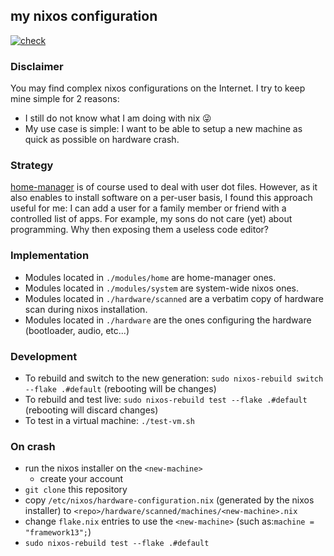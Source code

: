 ## my nixos configuration

[![check](https://github.com/pierreroth64/nixos-configuration/actions/workflows/check.yml/badge.svg)](https://github.com/pierreroth64/nixos-configuration/actions/workflows/check.yml)

### Disclaimer

You may find complex nixos configurations on the Internet.
I try to keep mine simple for 2 reasons:

- I still do not know what I am doing with nix :stuck_out_tongue_winking_eye:
- My use case is simple: I want to be able to setup a new machine as quick as possible on hardware crash.

### Strategy

[home-manager](https://github.com/nix-community/home-manager) is of course used to deal with user dot files.
However, as it also enables to install software on a per-user basis, I found this approach useful for me: I can add a user for a family member or friend with a controlled list of apps.
For example, my sons do not care (yet) about programming. Why then exposing them a useless code editor?

### Implementation

- Modules located in `./modules/home` are home-manager ones.
- Modules located in `./modules/system` are system-wide nixos ones.
- Modules located in `./hardware/scanned` are a verbatim copy of hardware scan during nixos installation.
- Modules located in `./hardware` are the ones configuring the hardware (bootloader, audio, etc...)

### Development

- To rebuild and switch to the new generation: `sudo nixos-rebuild switch --flake .#default` (rebooting will be changes)
- To rebuild and test live: `sudo nixos-rebuild test --flake .#default`
  (rebooting will discard changes)
- To test in a virtual machine: `./test-vm.sh`

### On crash

- run the nixos installer on the `<new-machine>`
  - create your account
- `git clone` this repository
- copy `/etc/nixos/hardware-configuration.nix` (generated by the nixos installer) to `<repo>/hardware/scanned/machines/<new-machine>.nix`
- change `flake.nix` entries to use the `<new-machine>` (such as:`machine = "framework13";`)
- `sudo nixos-rebuild test --flake .#default`
